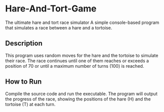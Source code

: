 # Hare-And-Tort-Game
The ultimate hare and tort race simulator
A simple console-based program that simulates a race between a hare and a tortoise.

## Description

This program uses random moves for the hare and the tortoise to simulate their race. The race continues until one of them reaches or exceeds a position of 70 or until a maximum number of turns (100) is reached.

## How to Run

Compile the source code and run the executable. The program will output the progress of the race, showing the positions of the hare (H) and the tortoise (T) at each turn.

